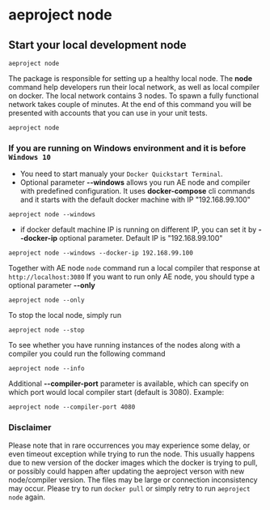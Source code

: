 # aeproject node

## Start your local development node

```text
aeproject node
```

The package is responsible for setting up a healthy local node. The **node** command help developers run their local network, as well as local compiler on docker. The local network contains 3 nodes. To spawn a fully functional network takes couple of minutes. At the end of this command you will be presented with accounts that you can use in your unit tests.

```text
aeproject node
```

### If you are running on Windows environment and it is before `Windows 10` 
* You need to start manualy your `Docker Quickstart Terminal`. 
* Optional parameter **\-\-windows** allows you run AE node and compiler with predefined configuration. It uses **docker-compose** cli commands and it starts with the default docker machine with IP "192.168.99.100"

```text
aeproject node --windows
```
* if docker default machine IP is running on different IP, you can set it by **\-\-docker-ip** optional parameter. Default IP is "192.168.99.100"
```text
aeproject node --windows --docker-ip 192.168.99.100
```


Together with AE node `node` command run a local compiler that response at `http://localhost:3080` If you want to run only AE node, you should type a optional parameter **--only**

```text
aeproject node --only
```

To stop the local node, simply run

```text
aeproject node --stop
```

To see whether you have running instances of the nodes along with a compiler you could run the following command
```text
aeproject node --info
```

Additional **--compiler-port** parameter is available, which can specify on which port would local compiler start (default is 3080).
Example:
```
aeproject node --compiler-port 4080
```

### Disclaimer
Please note that in rare occurrences you may experience some delay, or even timeout exception while trying to run the node. This usually happens due to new version of the docker images which the docker is trying to pull, or possibly could happen after updating the aeproject verson with new node/compiler version. The files may be large or connection inconsistency may occur. Please try to run ``` docker pull ``` or simply retry to run ```aeproject node``` again. 